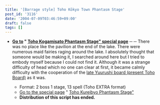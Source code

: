 ```yaml
---
title: '[Barrage style] Toho Kōkyo Town Phantasm Stage'
post_id: '3116'
date: '2004-07-09T03:46:59+09:00'
draft: false
tags: []
---
```


*   **[Go to](/tag/touhou-eosd-phantasm) " [Toho Kogamisato Phantasm Stage" special page](/tag/touhou-eosd-phantasm)** ─ ─ There was no place like the pavilion at the end of the lake. There were numerous maid fairies raging around the lake. I absolutely thought that someone would be making it, I searched around here but I tried to embody myself because I could not find it. Although it was a strange difficulty of head which no one can clear at first, it became calmly difficulty with the cooperation of the [late Yuurushi board (present Toho Board)](http://jbbs.livedoor.jp/computer/6306/) as it was.
    
    *   Format: 2 boss 1 stage, 13 spell (Toho EXTRA format)
    *   [Go to the special page](/tag/touhou-eosd-phantasm) " [Toho Kureibyo Phantasm Stage"](/tag/touhou-eosd-phantasm)
    *   **Distribution of this script has ended.**